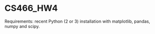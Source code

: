 # CS466_HW4

Requirements: recent Python (2 or 3) installation with matplotlib, pandas, numpy and scipy.
